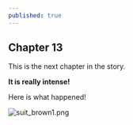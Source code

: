 ```yaml
---
published: true
---
```



## Chapter 13

This is the next chapter in the story.

**It is really intense!**

Here is what happened!

![suit_brown1.png]({{site.baseurl}}/_posts/suit_brown1.png)
